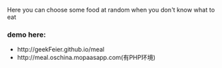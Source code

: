 Here you can choose some food at random when you don't know what to eat

<h3>demo here:</h3>
<ul>
	<li>
		http://geekFeier.github.io/meal
	</li>
	<li>
		http://meal.oschina.mopaasapp.com(有PHP环境)
	</li>
</ul>
